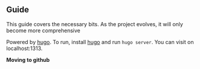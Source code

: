 ## Guide

This guide covers the necessary bits. As the project evolves, it will only
become more comprehensive

Powered by [hugo](https://gohugo.io). To run, install
[hugo](https://gohugo.io/installation/) and run `hugo server`. You can visit on
localhost:1313.

**Moving to github**
